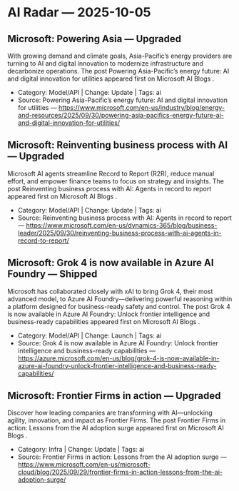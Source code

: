 # AI Radar — 2025-10-05

## Microsoft: Powering Asia — **Upgraded**
With growing demand and climate goals, Asia-Pacific’s energy providers are turning to AI and digital innovation to modernize infrastructure and decarbonize operations. The post Powering Asia-Pacific’s energy future: AI and digital innovation for utilities appeared first on Microsoft AI Blogs .

- Category: Model/API  |  Change: Update  |  Tags: ai
- Source: Powering Asia-Pacific’s energy future: AI and digital innovation for utilities — https://www.microsoft.com/en-us/industry/blog/energy-and-resources/2025/09/30/powering-asia-pacifics-energy-future-ai-and-digital-innovation-for-utilities/

## Microsoft: Reinventing business process with AI — **Upgraded**
Microsoft AI agents streamline Record to Report (R2R), reduce manual effort, and empower finance teams to focus on strategy and insights. The post Reinventing business process with AI: Agents in record to report appeared first on Microsoft AI Blogs .

- Category: Model/API  |  Change: Update  |  Tags: ai
- Source: Reinventing business process with AI: Agents in record to report — https://www.microsoft.com/en-us/dynamics-365/blog/business-leader/2025/09/30/reinventing-business-process-with-ai-agents-in-record-to-report/

## Microsoft: Grok 4 is now available in Azure AI Foundry — **Shipped**
Microsoft has collaborated closely with xAI to bring Grok 4, their most advanced model, to Azure AI Foundry—delivering powerful reasoning within a platform designed for business-ready safety and control. The post Grok 4 is now available in Azure AI Foundry: Unlock frontier intelligence and business-ready capabilities appeared first on Microsoft AI Blogs .

- Category: Model/API  |  Change: Launch  |  Tags: ai
- Source: Grok 4 is now available in Azure AI Foundry: Unlock frontier intelligence and business-ready capabilities — https://azure.microsoft.com/en-us/blog/grok-4-is-now-available-in-azure-ai-foundry-unlock-frontier-intelligence-and-business-ready-capabilities/

## Microsoft: Frontier Firms in action — **Upgraded**
Discover how leading companies are transforming with AI—unlocking agility, innovation, and impact as Frontier Firms. The post Frontier Firms in action: Lessons from the AI adoption surge appeared first on Microsoft AI Blogs .

- Category: Infra  |  Change: Update  |  Tags: ai
- Source: Frontier Firms in action: Lessons from the AI adoption surge — https://www.microsoft.com/en-us/microsoft-cloud/blog/2025/09/29/frontier-firms-in-action-lessons-from-the-ai-adoption-surge/
